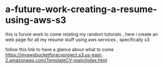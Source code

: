 # a-future-work-creating-a-resume-using-aws-s3
this is furure work to come relating my random tutorials , here i  create an web page for all my resume stuff using aws services , specifically s3 

follow this link to have a glance about what to come https://myawsbucketforacvproject.s3.us-east-2.amazonaws.com/TemplateCV-main/index.html
